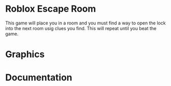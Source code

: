 # Roblox Escape Room
This game will place you in a room and you must find a way to open the lock into the next room usig clues you find. This will repeat until you beat the game.
# Graphics

# Documentation
